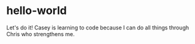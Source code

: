 # hello-world
Let's do it!
Casey is learning to code because I can do all things through Chris who strengthens me.
